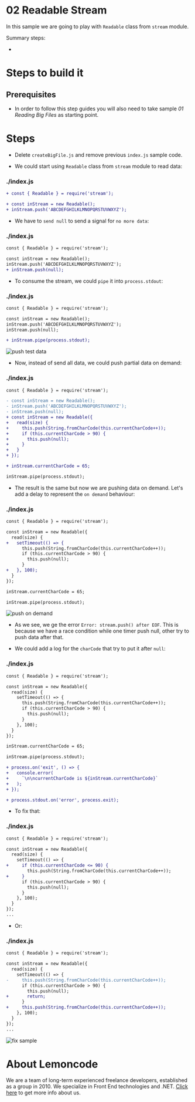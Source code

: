 # 02 Readable Stream

In this sample we are going to play with `Readable` class from `stream` module.

Summary steps:

-

# Steps to build it

## Prerequisites

- In order to follow this step guides you will also need to take sample _01 Reading Big Files_ as starting point.

# Steps

- Delete `createBigFile.js` and remove previous `index.js` sample code.

- We could start using `Readable` class from `stream` module to read data:

### ./index.js

```diff
+ const { Readable } = require('stream');

+ const inStream = new Readable();
+ inStream.push('ABCDEFGHILKLMNOPQRSTUVWXYZ');

```
- We have to `send null` to send a signal for `no more data`:

### ./index.js

```diff
const { Readable } = require('stream');

const inStream = new Readable();
inStream.push('ABCDEFGHILKLMNOPQRSTUVWXYZ');
+ inStream.push(null);

```

- To consume the stream, we could `pipe` it into `process.stdout`:

### ./index.js

```diff
const { Readable } = require('stream');

const inStream = new Readable();
inStream.push('ABCDEFGHILKLMNOPQRSTUVWXYZ');
inStream.push(null);

+ inStream.pipe(process.stdout);

```

![push test data](../../99%20Resources/06%20Streams/02%20Readable%20Stream/push%20test%20data.png)

- Now, instead of send all data, we could push partial data on demand:

### ./index.js

```diff
const { Readable } = require('stream');

- const inStream = new Readable();
- inStream.push('ABCDEFGHILKLMNOPQRSTUVWXYZ');
- inStream.push(null);
+ const inStream = new Readable({
+   read(size) {
+     this.push(String.fromCharCode(this.currentCharCode++));
+     if (this.currentCharCode > 90) {
+       this.push(null);
+     }
+   }
+ });

+ inStream.currentCharCode = 65;

inStream.pipe(process.stdout);

```

- The result is the same but now we are pushing data on demand. Let's add a delay to represent the `on demand` behaviour:

### ./index.js

```diff
const { Readable } = require('stream');

const inStream = new Readable({
  read(size) {
+   setTimeout(() => {
      this.push(String.fromCharCode(this.currentCharCode++));
      if (this.currentCharCode > 90) {
        this.push(null);
      }
+   }, 100);
  }
});

inStream.currentCharCode = 65;

inStream.pipe(process.stdout);

```

![push on demand](../../99%20Resources/06%20Streams/02%20Readable%20Stream/push%20on%20demand.gif)

- As we see, we ge the error `Error: stream.push() after EOF`. This is because we have a race condition while one timer push null, other try to push data after that.

- We could add a log for the `charCode` that try to put it after `null`:

### ./index.js

```diff
const { Readable } = require('stream');

const inStream = new Readable({
  read(size) {
    setTimeout(() => {
      this.push(String.fromCharCode(this.currentCharCode++));
      if (this.currentCharCode > 90) {
        this.push(null);
      }
    }, 100);
  }
});

inStream.currentCharCode = 65;

inStream.pipe(process.stdout);

+ process.on('exit', () => {
+   console.error(
+     `\n\ncurrentCharCode is ${inStream.currentCharCode}`
+   );
+ });

+ process.stdout.on('error', process.exit);

```

- To fix that:

### ./index.js

```diff
const { Readable } = require('stream');

const inStream = new Readable({
  read(size) {
    setTimeout(() => {
+     if (this.currentCharCode <= 90) {
        this.push(String.fromCharCode(this.currentCharCode++));
+     }
      if (this.currentCharCode > 90) {
        this.push(null);
      }
    }, 100);
  }
});
...

```

- Or:

### ./index.js

```diff
const { Readable } = require('stream');

const inStream = new Readable({
  read(size) {
    setTimeout(() => {
-     this.push(String.fromCharCode(this.currentCharCode++));
      if (this.currentCharCode > 90) {
        this.push(null);
+       return;
      }
+     this.push(String.fromCharCode(this.currentCharCode++));
    }, 100);
  }
});
...

```

![fix sample](../../99%20Resources/06%20Streams/02%20Readable%20Stream/fix%20sample.gif)

# About Lemoncode

We are a team of long-term experienced freelance developers, established as a group in 2010.
We specialize in Front End technologies and .NET. [Click here](http://lemoncode.net/services/en/#en-home) to get more info about us.
